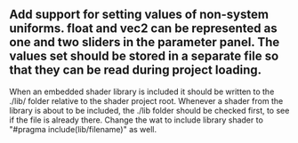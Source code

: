 Add support for setting values of non-system uniforms. float and vec2 can be represented as one and two sliders in the parameter panel.
The values set should be stored in a separate file so that they can be read during project loading.
---
When an embedded shader library is included it should be written to the ./lib/ folder relative to the shader project root.
Whenever a shader from the library is about to be included, the ./lib folder should be checked first, to see if the file is
already there. Change the wat to include library shader to "#pragma include(lib/filename)" as well.